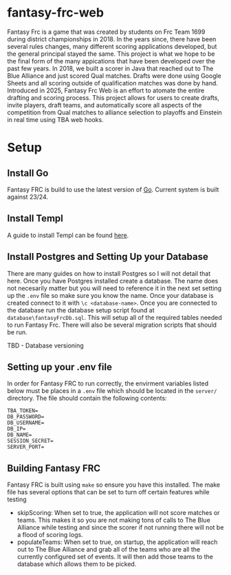 # fantasy-frc-web

Fantasy Frc is a game that was created by students on Frc Team 1699 during district championships in 2018. In the years since, there have
been several rules changes, many different scoring applications developed, but the general principal stayed the same. This project is
what we hope to be the final form of the many appications that have been developed over the past few years. In 2018, we built a scorer
in Java that reached out to The Blue Alliance and just scored Qual matches. Drafts were done using Google Sheets and all scoring outside of
qualification matches was done by hand. Introduced in 2025, Fantasy Frc Web is an effort to atomate the entire drafting and scoring process.
This project allows for users to create drafts, invite players, draft teams, and automatically score all aspects of the competition from
Qual matches to alliance selection to playoffs and Einstein in real time using TBA web hooks. 

# Setup

## Install Go
Fantasy FRC is build to use the latest version of [Go](https://go.dev/doc/install). Current system is built against 23/24.

## Install Templ
A guide to install Templ can be found [here](https://templ.guide/quick-start/installation/).

## Install Postgres and Setting Up your Database
There are many guides on how to install Postgres so I will not detail that here. Once you have Postgres installed create a database.
The name does not necesarily matter but you will need to reference it in the next set setting up the `.env` file so make sure you know the name.
Once your database is created connect to it with `\c <database-name>`. Once you are connected to the database run the database setup script found
at `database\fantasyFrcDb.sql`. This will setup all of the required tables needed to run Fantasy Frc. There will also be several migration scripts fhat should be run. 

TBD - Database versioning

## Setting up your .env file

In order for Fantasy FRC to run correctly, the envirment variables
listed below must be places in a `.env` file which should be located in the `server/` directory.
The file should contain the following contents:
```
TBA_TOKEN=
DB_PASSWORD=
DB_USERNAME=
DB_IP=
DB_NAME=
SESSION_SECRET=
SERVER_PORT=
```

## Building Fantasy FRC

Fantasy FRC is built using `make` so ensure you have this installed.
The make file has several options that can be set to turn off certain features while testing
- skipScoring: When set to true, the application will not score matches or teams. This makes
it so you are not making tons of calls to The Blue Alliance while testing and since the scorer
if not running there will not be a flood of scoring logs. 
- populateTeams: When set to true, on startup, the application will reach out to The Blue Alliance
and grab all of the teams who are all the currently configured set of events. It will then add
those teams to the database which allows them to be picked.
